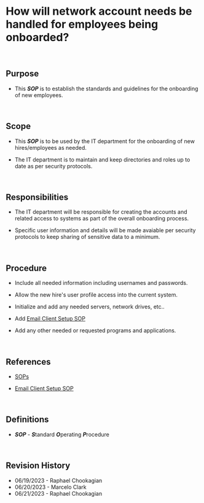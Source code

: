 # How will network account needs be handled for employees being onboarded?

<br>

## Purpose

* This ***SOP*** is to establish the standards and guidelines for the onboarding of new employees.

<br>

## Scope

* This ***SOP*** is to be used by the IT department for the onboarding of new hires/employees as needed.

* The IT department is to maintain and keep directories and roles up to date as per security protocols.

<br>

## Responsibilities

* The IT department will be responsible for creating the accounts and related access to systems as part of the overall onboarding process.

* Specific user information and details will be made avaiable per security protocols to keep sharing of sensitive data to a minimum.

<br>

## Procedure

* Include all needed information including usernames and passwords.

* Allow the new hire's user profile access into the current system.

* Initialize and add any needed servers, network drives, etc..

* Add [Email Client Setup SOP](./SOP_9.md)

* Add any other needed or requested programs and applications.

<br>

## References

* [SOPs](../SOPs/)

* [Email Client Setup SOP](./SOP_9.md)

<br>

## Definitions

* ***SOP*** - ***S***tandard ***O***perating ***P***rocedure

<br>

## Revision History

* 06/19/2023 - Raphael Chookagian
* 06/20/2023 - Marcelo Clark
* 06/21/2023 - Raphael Chookagian

